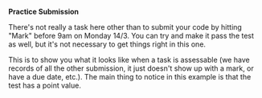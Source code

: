 <b> Practice Submission </b>

There's not really a task here other than to submit your code by hitting "Mark" before 9am on Monday 14/3. You can try and make it pass the test as well, but it's not necessary to get things right in this one.

This is to show you what it looks like when a task is assessable (we have records of all the other submission, it just doesn't show up with a mark, or have a due date, etc.). The main thing to notice in this example is that the test has a point value.